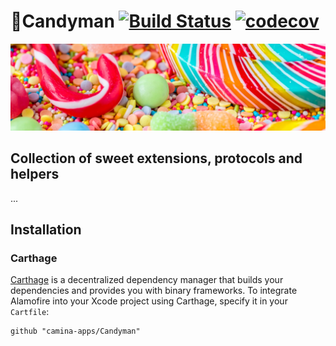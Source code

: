 
# 🍭Candyman [![Build Status](https://app.bitrise.io/app/8a6334a26872167c/status.svg?token=fIQjtutO_vs3hGhNFuSRqQ)](https://app.bitrise.io/app/8a6334a26872167c) [![codecov](https://codecov.io/gh/camina-apps/Candyman/branch/master/graph/badge.svg)](https://codecov.io/gh/camina-apps/Candyman)
![Header](Header.jpg)


## Collection of sweet extensions, protocols and helpers
... 
## Installation
### Carthage

[Carthage](https://github.com/Carthage/Carthage) is a decentralized dependency manager that builds your dependencies and provides you with binary frameworks. To integrate Alamofire into your Xcode project using Carthage, specify it in your `Cartfile`:

```ogdl
github "camina-apps/Candyman"
```
